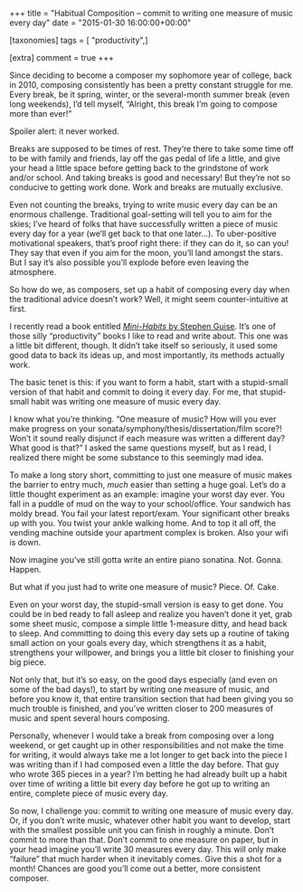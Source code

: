 +++
title = "Habitual Composition &#8211; commit to writing one measure of music every day"
date = "2015-01-30 16:00:00+00:00"

[taxonomies]
tags = [ "productivity",]

[extra]
comment = true
+++
<p>Since deciding to become a composer my sophomore year of college, back in 2010, composing consistently has been a pretty constant struggle for me. Every break, be it spring, winter, or the several-month summer break (even long weekends), I’d tell myself, “Alright, this break I’m going to compose more than ever!”</p>

<p>Spoiler alert: it never worked.</p>
<!-- more -->
<p>Breaks are supposed to be times of rest. They’re there to take some time off to be with family and friends, lay off the gas pedal of life a little, and give your head a little space before getting back to the grindstone of work and/or school. And taking breaks is good and necessary! But they’re not so conducive to getting work done. Work and breaks are mutually exclusive.</p>

<p>Even not counting the breaks, trying to write music every day can be an enormous challenge. Traditional goal-setting will tell you to aim for the skies; I’ve heard of folks that have successfully written a piece of music every day for a year (we’ll get back to that one later…). To uber-positive motivational speakers, that’s proof right there: if they can do it, so can you! They say that even if you aim for the moon, you’ll land amongst the stars. But I say it’s also possible you’ll explode before even leaving the atmosphere.</p>

<p>So how do we, as composers, set up a habit of composing every day when the traditional advice doesn’t work? Well, it might seem counter-intuitive at first.</p>

<p>I recently read a book entitled <a href="http://minihabits.com/"><em>Mini-Habits</em> by Stephen Guise</a>. It’s one of those silly “productivity” books I like to read and write about. This one was a little bit different, though. It didn’t take itself so seriously, it used some good data to back its ideas up, and most importantly, its methods actually work.</p>

<p>The basic tenet is this: if you want to form a habit, start with a stupid-small version of that habit and commit to doing it every day. For me, that stupid-small habit was writing one measure of music every day.</p>

<p>I know what you’re thinking. “One measure of music? How will you ever make progress on your sonata/symphony/thesis/dissertation/film score?! Won’t it sound really disjunct if each measure was written a different day? What good is that?” I asked the same questions myself, but as I read, I realized there might be some substance to this seemingly mad idea.</p>

<p>To make a long story short, committing to just one measure of music makes the barrier to entry much, <em>much</em> easier than setting a huge goal. Let’s do a little thought experiment as an example: imagine your worst day ever. You fall in a puddle of mud on the way to your school/office. Your sandwich has moldy bread. You fail your latest report/exam. Your significant other breaks up with you. You twist your ankle walking home. And to top it all off, the vending machine outside your apartment complex is broken. Also your wifi is down.</p>

<p>Now imagine you’ve still gotta write an entire piano sonatina. Not. Gonna. Happen.</p>

<p>But what if you just had to write one measure of music? Piece. Of. Cake.</p>

<p>Even on your worst day, the stupid-small version is easy to get done. You could be in bed ready to fall asleep and realize you haven’t done it yet, grab some sheet music, compose a simple little 1-measure ditty, and head back to sleep. And committing to doing this every day sets up a routine of taking small action on your goals every day, which strengthens it as a habit, strengthens your willpower, and brings you a little bit closer to finishing your big piece.</p>

<p>Not only that, but it’s so easy, on the good days especially (and even on some of the bad days!), to start by writing one measure of music, and before you know it, that entire transition section that had been giving you so much trouble is finished, and you’ve written closer to 200 measures of music and spent several hours composing.</p>

<p>Personally, whenever I would take a break from composing over a long weekend, or get caught up in other responsibilities and not make the time for writing, it would always take me a lot longer to get back into the piece I was writing than if I had composed even a little the day before. That guy who wrote 365 pieces in a year? I’m betting he had already built up a habit over time of writing a little bit every day before he got up to writing an entire, complete piece of music every day.</p>

<p>So now, I challenge you: commit to writing one measure of music every day. Or, if you don’t write music, whatever other habit you want to develop, start with the smallest possible unit you can finish in roughly a minute. Don’t commit to more than that. Don’t commit to one measure on paper, but in your head imagine you’ll write 30 measures every day. This will only make “failure” that much harder when it inevitably comes. Give this a shot for a month! Chances are good you’ll come out a better, more consistent composer.</p>
